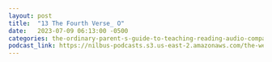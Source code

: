 ```yaml
---
layout: post
title:  "13 The Fourth Verse_ O"
date:   2023-07-09 06:13:00 -0500
categories: the-ordinary-parent-s-guide-to-teaching-reading-audio-companion-to-lessons-1-26
podcast_link: https://nilbus-podcasts.s3.us-east-2.amazonaws.com/the-well-trained-mind/The%20Ordinary%20Parent's%20Guide%20to%20Teaching%20Reading,%20audio%20companion%20to%20Lessons%201-26/13%20The%20Fourth%20Verse_%20O.mp3
---
```

